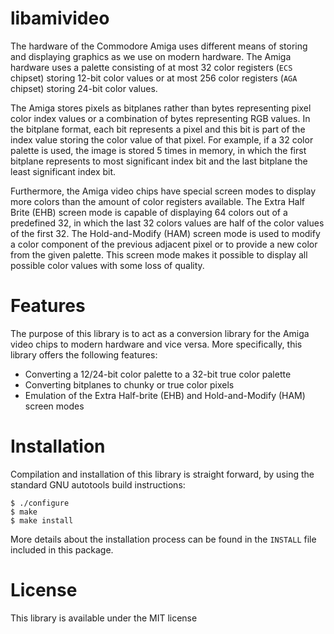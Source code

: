 libamivideo
===========
The hardware of the Commodore Amiga uses different means of storing and
displaying graphics as we use on modern hardware. The Amiga hardware uses a
palette consisting of at most 32 color registers (`ECS` chipset) storing 12-bit
color values or at most 256 color registers (`AGA` chipset) storing 24-bit color
values.

The Amiga stores pixels as bitplanes rather than bytes representing pixel color
index values or a combination of bytes representing RGB values.
In the bitplane format, each bit represents a pixel and this bit is part of the
index value storing the color value of that pixel. For example, if a 32 color
palette is used, the image is stored 5 times in memory, in which the first
bitplane represents to most significant index bit and the last bitplane the least
significant index bit.

Furthermore, the Amiga video chips have special screen modes to display more
colors than the amount of color registers available. The Extra Half Brite (EHB)
screen mode is capable of displaying 64 colors out of a predefined 32, in which
the last 32 colors values are half of the color values of the first 32. The
Hold-and-Modify (HAM) screen mode is used to modify a color component of the
previous adjacent pixel or to provide a new color from the given palette. This
screen mode makes it possible to display all possible color values with some
loss of quality.

Features
========
The purpose of this library is to act as a conversion library for the Amiga
video chips to modern hardware and vice versa. More specifically, this library
offers the following features:

* Converting a 12/24-bit color palette to a 32-bit true color palette
* Converting bitplanes to chunky or true color pixels
* Emulation of the Extra Half-brite (EHB) and Hold-and-Modify (HAM) screen modes

Installation
============
Compilation and installation of this library is straight forward, by using the
standard GNU autotools build instructions:

    $ ./configure
    $ make
    $ make install

More details about the installation process can be found in the `INSTALL` file
included in this package.

License
=======
This library is available under the MIT license
